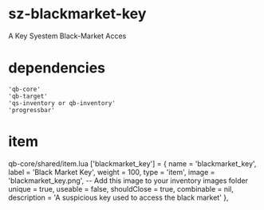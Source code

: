 # sz-blackmarket-key
A Key Syestem Black-Market Acces

# dependencies 
    'qb-core'
    'qb-target'
    'qs-inventory or qb-inventory'
    'progressbar'

# item
qb-core/shared/item.lua
['blackmarket_key'] = {
    name = 'blackmarket_key',
    label = 'Black Market Key',
    weight = 100,
    type = 'item',
    image = 'blackmarket_key.png', -- Add this image to your inventory images folder
    unique = true,
    useable = false,
    shouldClose = true,
    combinable = nil,
    description = 'A suspicious key used to access the black market'
},
